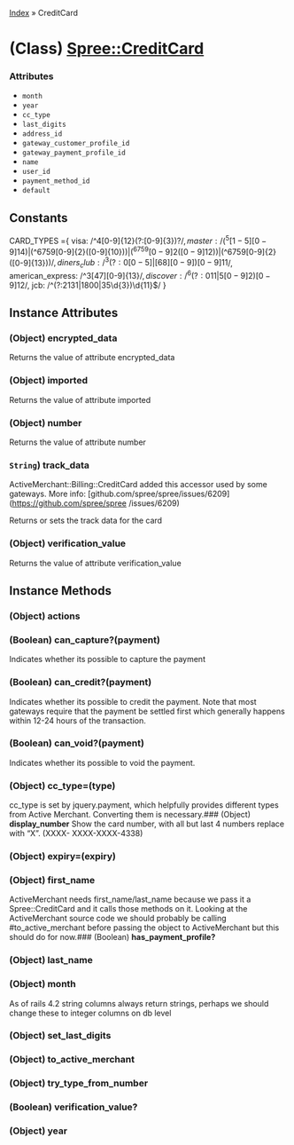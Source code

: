 [Index](../_index.md) » CreditCard

# (Class) [Spree::CreditCard](http://m.gymplayer.com/credit_card.rb)

### Attributes
* `month`
* `year`
* `cc_type`
* `last_digits`
* `address_id`
* `gateway_customer_profile_id`
* `gateway_payment_profile_id`
* `name`
* `user_id`
* `payment_method_id`
* `default`

## Constants
CARD_TYPES ={
      visa: /^4[0-9]{12}(?:[0-9]{3})?$/,
      master: /(^5[1-5][0-9]{14}$)|(^6759[0-9]{2}([0-9]{10})$)|(^6759[0-9]{2}([0-9]{12})$)|(^6759[0-9]{2}([0-9]{13})$)/,
      diners_club: /^3(?:0[0-5]|[68][0-9])[0-9]{11}$/,
      american_express: /^3[47][0-9]{13}$/,
      discover: /^6(?:011|5[0-9]{2})[0-9]{12}$/,
      jcb: /^(?:2131|1800|35\d{3})\d{11}$/
    }

## Instance Attributes
### (Object) **encrypted_data**
Returns the value of attribute encrypted_data

### (Object) **imported**
Returns the value of attribute imported

### (Object) **number**
Returns the value of attribute number

###  `String`) **track_data**
ActiveMerchant::Billing::CreditCard added this accessor used by some gateways.
More info: [github.com/spree/spree/issues/6209](https://github.com/spree/spree
/issues/6209)

Returns or sets the track data for the card

### (Object) **verification_value**
Returns the value of attribute verification_value

## Instance Methods
### (Object) **actions**
###  (Boolean) **can_capture?**(payment)
Indicates whether its possible to capture the payment

###  (Boolean) **can_credit?**(payment)
Indicates whether its possible to credit the payment. Note that most gateways
require that the payment be settled first which generally happens within 12-24
hours of the transaction.

###  (Boolean) **can_void?**(payment)
Indicates whether its possible to void the payment.

### (Object) **cc_type=**(type)
cc_type is set by jquery.payment, which helpfully provides different types
from Active Merchant. Converting them is necessary.### (Object) **display_number**
Show the card number, with all but last 4 numbers replace with “X”. (XXXX-
XXXX-XXXX-4338)

### (Object) **expiry=**(expiry)


### (Object) **first_name**
ActiveMerchant needs first_name/last_name because we pass it a
Spree::CreditCard and it calls those methods on it. Looking at the
ActiveMerchant source code we should probably be calling #to_active_merchant
before passing the object to ActiveMerchant but this should do for now.###  (Boolean) **has_payment_profile?**

### (Object) **last_name**


### (Object) **month**
As of rails 4.2 string columns always return strings, perhaps we should change
these to integer columns on db level

### (Object) **set_last_digits**


### (Object) **to_active_merchant**
 

### (Object) **try_type_from_number**


###  (Boolean) **verification_value?**


### (Object) **year**

